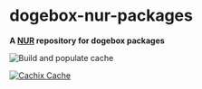 # dogebox-nur-packages

**A [NUR](https://github.com/nix-community/NUR) repository for dogebox packages**

![Build and populate cache](https://github.com/<YOUR-GITHUB-USER>/nur-packages/workflows/Build%20and%20populate%20cache/badge.svg)

[![Cachix Cache](https://img.shields.io/badge/cachix-<YOUR_CACHIX_CACHE_NAME>-blue.svg)](https://<YOUR_CACHIX_CACHE_NAME>.cachix.org)

